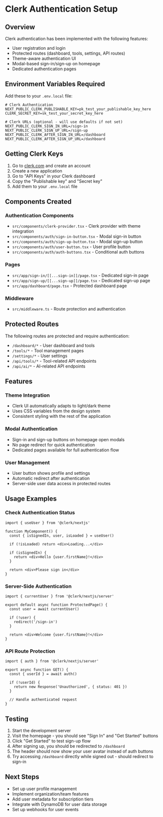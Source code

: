 # Clerk Authentication Setup

## Overview
Clerk authentication has been implemented with the following features:
- User registration and login
- Protected routes (dashboard, tools, settings, API routes)
- Theme-aware authentication UI
- Modal-based sign-in/sign-up on homepage
- Dedicated authentication pages

## Environment Variables Required

Add these to your `.env.local` file:

```env
# Clerk Authentication
NEXT_PUBLIC_CLERK_PUBLISHABLE_KEY=pk_test_your_publishable_key_here
CLERK_SECRET_KEY=sk_test_your_secret_key_here

# Clerk URLs (optional - will use defaults if not set)
NEXT_PUBLIC_CLERK_SIGN_IN_URL=/sign-in
NEXT_PUBLIC_CLERK_SIGN_UP_URL=/sign-up
NEXT_PUBLIC_CLERK_AFTER_SIGN_IN_URL=/dashboard
NEXT_PUBLIC_CLERK_AFTER_SIGN_UP_URL=/dashboard
```

## Getting Clerk Keys

1. Go to [clerk.com](https://clerk.com) and create an account
2. Create a new application
3. Go to "API Keys" in your Clerk dashboard
4. Copy the "Publishable key" and "Secret key"
5. Add them to your `.env.local` file

## Components Created

### Authentication Components
- `src/components/clerk-provider.tsx` - Clerk provider with theme integration
- `src/components/auth/sign-in-button.tsx` - Modal sign-in button
- `src/components/auth/sign-up-button.tsx` - Modal sign-up button  
- `src/components/auth/user-button.tsx` - User profile button
- `src/components/auth/auth-buttons.tsx` - Conditional auth buttons

### Pages
- `src/app/sign-in/[[...sign-in]]/page.tsx` - Dedicated sign-in page
- `src/app/sign-up/[[...sign-up]]/page.tsx` - Dedicated sign-up page
- `src/app/dashboard/page.tsx` - Protected dashboard page

### Middleware
- `src/middleware.ts` - Route protection and authentication

## Protected Routes

The following routes are protected and require authentication:
- `/dashboard/*` - User dashboard and tools
- `/tools/*` - Tool management pages
- `/settings/*` - User settings
- `/api/tools/*` - Tool-related API endpoints
- `/api/ai/*` - AI-related API endpoints

## Features

### Theme Integration
- Clerk UI automatically adapts to light/dark theme
- Uses CSS variables from the design system
- Consistent styling with the rest of the application

### Modal Authentication
- Sign-in and sign-up buttons on homepage open modals
- No page redirect for quick authentication
- Dedicated pages available for full authentication flow

### User Management
- User button shows profile and settings
- Automatic redirect after authentication
- Server-side user data access in protected routes

## Usage Examples

### Check Authentication Status
```tsx
import { useUser } from '@clerk/nextjs'

function MyComponent() {
  const { isSignedIn, user, isLoaded } = useUser()
  
  if (!isLoaded) return <div>Loading...</div>
  
  if (isSignedIn) {
    return <div>Hello {user.firstName}!</div>
  }
  
  return <div>Please sign in</div>
}
```

### Server-Side Authentication
```tsx
import { currentUser } from '@clerk/nextjs/server'

export default async function ProtectedPage() {
  const user = await currentUser()
  
  if (!user) {
    redirect('/sign-in')
  }
  
  return <div>Welcome {user.firstName}!</div>
}
```

### API Route Protection
```tsx
import { auth } from '@clerk/nextjs/server'

export async function GET() {
  const { userId } = await auth()
  
  if (!userId) {
    return new Response('Unauthorized', { status: 401 })
  }
  
  // Handle authenticated request
}
```

## Testing

1. Start the development server
2. Visit the homepage - you should see "Sign In" and "Get Started" buttons
3. Click "Get Started" to test sign-up flow
4. After signing up, you should be redirected to `/dashboard`
5. The header should now show your user avatar instead of auth buttons
6. Try accessing `/dashboard` directly while signed out - should redirect to sign-in

## Next Steps

- Set up user profile management
- Implement organization/team features
- Add user metadata for subscription tiers
- Integrate with DynamoDB for user data storage
- Set up webhooks for user events 